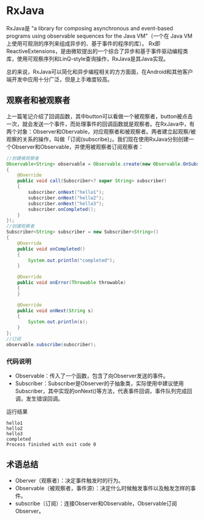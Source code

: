 # RxJava

RxJava是 "a library for composing asynchronous and event-based programs using observable sequences for the Java VM"（一个在 Java VM 上使用可观测的序列来组成异步的、基于事件的程序的库）。 Rx即ReactiveExtensions，是由微软提出的一个综合了异步和基于事件驱动编程类库，使用可观察序列和LinQ-style查询操作，RxJava是其Java实现。

总的来说，RxJava可以简化和异步编程相关的方方面面，在Android和其他客户端开发中应用十分广泛，但是上手难度较高。

## 观察者和被观察者

上一篇笔记介绍了回调函数，其中button可以看做一个被观察者，button被点击一次，就会发送一个事件，而处理事件的回调函数就是观察者。在RxJava中，有两个对象：Observer和Obervable，对应观察者和被观察者。两者建立起观察/被观察的关系的操作，叫做「订阅(subscribe)」。我们现在使用RxJava分别创建一个Observer和Observable，并使用被观察者订阅观察者：

```java
//创建被观察者
Observable<String> observable = Observable.create(new Observable.OnSubscribe<String>()
{
	@Override
	public void call(Subscriber<? super String> subscriber)
	{
		subscriber.onNext("hello1");
		subscriber.onNext("hello2");
		subscriber.onNext("hello3");
		subscriber.onCompleted();
	}
});
//创建观察者
Subscriber<String> subscriber = new Subscriber<String>()
{
	@Override
	public void onCompleted()
	{
		System.out.println("completed");
	}

	@Override
	public void onError(Throwable throwable)
	{
	}

	@Override
	public void onNext(String s)
	{
		System.out.println(s);
	}
};
//订阅
observable.subscribe(subscriber);
```

### 代码说明

* Observable：传入了一个函数，包含了向Observer发送的事件。
* Subscriber：Subscriber是Observer的子抽象类，实际使用中建议使用Subscriber，其中实现的onNext()等方法，代表事件回调，事件队列完成回调，发生错误回调。

运行结果
```
hello1
hello2
hello3
completed
Process finished with exit code 0
```

## 术语总结

* Oberver（观察者）：决定事件触发时的行为。
* Observable（被观察者，事件源）：决定什么时候触发事件以及触发怎样的事件。
* subscribe（订阅）：连接Observer和Observable，Observable订阅Observer。
